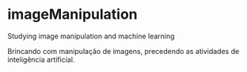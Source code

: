 # imageManipulation
Studying image manipulation and machine learning

Brincando com manipulação de imagens, precedendo as atividades de inteligência artificial.
